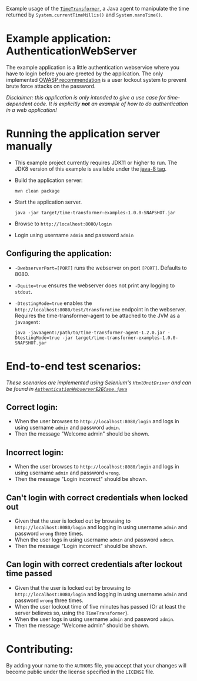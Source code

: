 Example usage of the [`TimeTransformer`](https://github.com/TOPdesk/time-transformer-agent), a Java agent to manipulate the time returned by `System.currentTimeMillis()` and `System.nanoTime()`.

# Example application: AuthenticationWebServer

The example application is a little authentication webservice where you have to login before you are greeted by the application. The only implemented [OWASP recommendation](https://www.owasp.org/index.php/Authentication_Cheat_Sheet#Prevent_Brute-Force_Attacks) is a user lockout system to prevent brute force attacks on the password.

*Disclaimer: this application is only intended to give a use case for time-dependent code. It is explicitly __not__ an example of how to do authentication in a web application!*

# Running the application server manually
* This example project currently requires JDK11 or higher to run. The JDK8 version of this example is available under the [java-8 tag](https://github.com/TOPdesk/time-transformer-examples/tree/java-8).
* Build the application server:
  ```
  mvn clean package
  ```

* Start the application server.
  ```
  java -jar target/time-transformer-examples-1.0.0-SNAPSHOT.jar
  ```

* Browse to `http://localhost:8080/login`
* Login using username `admin` and password `admin`

## Configuring the application:
* `-DwebserverPort=[PORT]` runs the webserver on port `[PORT]`. Defaults to 8080.
* `-Dquite=true` ensures the webserver does not print any logging to `stdout`.
* `-DtestingMode=true` enables the `http://localhost:8080/test/transformtime` endpoint in the webserver. Requires the time-transformer-agent to be attached to the JVM as a `javaagent`:

    ```
    java -javaagent:/path/to/time-transformer-agent-1.2.0.jar -DtestingMode=true -jar target/time-transformer-examples-1.0.0-SNAPSHOT.jar
    ```

# End-to-end test scenarios:

*These scenarios are implemented using Selenium's `HtmlUnitDriver` and can be found in [`AuthenticationWebserverE2ECase.java`](https://github.com/TOPdesk/time-transformer-examples/tree/master/src/test/java/com/topdesk/timetransformer/examples/webserver/AuthenticationWebserverE2ECase.java)*

## Correct login:

* When the user browses to `http://localhost:8080/login` and logs in using username `admin` and password `admin`.
* Then the message "Welcome admin" should be shown.

## Incorrect login:
* When the user browses to `http://localhost:8080/login` and logs in using username `admin` and password `wrong`.
* Then the message "Login incorrect" should be shown.

## Can't login with correct credentials when locked out
* Given that the user is locked out by browsing to `http://localhost:8080/login` and logging in using username `admin` and password `wrong` three times.
* When the user logs in using username `admin` and password `admin`.
* Then the message "Login incorrect" should be shown.

## Can login with correct credentials after lockout time passed
* Given that the user is locked out by browsing to `http://localhost:8080/login` and logging in using username `admin` and password `wrong` three times.
* When the user lockout time of five minutes has passed (Or at least the server believes so, using the `TimeTransformer`).
* When the user logs in using username `admin` and password `admin`.
* Then the message "Welcome admin" should be shown.

# Contributing:
By adding your name to the `AUTHORS` file, you accept that your changes will become public under the license specified in the `LICENSE` file.
